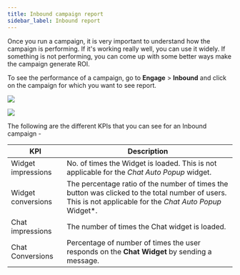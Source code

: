```yaml
---
title: Inbound campaign report
sidebar_label: Inbound report
---
```



Once you run a campaign, it is very important to understand how the campaign is performing. If it's working really well, you can use it widely.  If something is not performing, you can come up with some better ways make the campaign generate ROI. 

To see the performance of a campaign, go to **Engage** > **Inbound** and click on the campaign for which you want to see report.

![](https://i.imgur.com/9z1e99g.png)


  ![](https://i.imgur.com/qFae4t3.png)


The following are the different KPIs that you can see for an Inbound campaign -

KPI | Description
---- | ----------
Widget impressions | No. of times the Widget is loaded. This is not applicable for the *Chat Auto Popup* widget.
Widget conversions  | The percentage ratio of the number of times the button was clicked to the total number of users. This is not applicable for the *Chat Auto Popup* Widget*.
Chat impressions  | The number of times the Chat widget is loaded.
Chat Conversions  | Percentage of number of times the user responds on the **Chat Widget** by sending a message.


